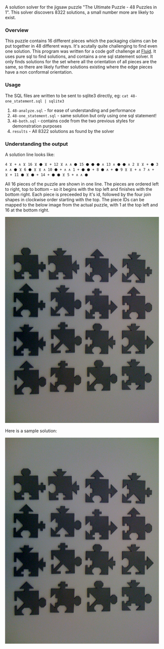 A solution solver for the jigsaw puzzle "The Ultimate Puzzle - 48 Puzzles in 1".  This solver discovers 8322 solutions, a small number more are likely to exist.

### Overview

This puzzle contains 16 different pieces which the packaging claims can be put together in 48 different ways.  It's acutally quite challenging to find even one solution.  This program was written for a code golf challenge at [Fluid](www.fluid.com).  It uses pure sql to find solutions, and contains a one sql statement solver.  It only finds solutions for the set where all the orientation of all pieces are the same, so there are likely further solutions existing where the edge pieces have a non conformal orientation.

### Usage

The SQL files are written to be sent to sqlite3 directly, eg: `cat 48-one_statement.sql | sqlite3`

1. `48-analyze.sql` - for ease of understanding and performance
1. `48-one_statement.sql` - same solution but only using one sql statement!
1. `48-both.sql` - contains code from the two previous styles for demonstration purposes
1. `results` - All 8322 solutions as found by the solver

### Understanding the output

A solution line looks like:

`4 ⊻ + ∧ ⊻ 16 ⊻ ⬣ ⊻ + 12 ⊻ ∧ ∧ ⬣ 15 ⬣ ⬣ ⬣ ∧ 13 ∧ ⬣ ⬣ ∧ 2 ⊻ ⊻ + ⬣ 3 ∧ ∧ ⬣ ⊻ 6 ⬣ ⊻ ⊻ ∧ 10 ⬣ + ∧ ∧ 1 + ⬣ ⬣ + 8 ⬣ ∧ + ⬣ 9 ⊻ ⊻ + ∧ 7 ∧ + ⊻ + 11 ⬣ ⊻ ⬣ + 14 + ⬣ ⬣ ⊻ 5 + ∧ ∧ ⬣`

All 16 pieces of the puzzle are shown in one line.  The pieces are ordered left to right, top to bottom – so it begins with the top left and finishes with the bottom right.  Each piece is preceeded by it's id, followed by the four join shapes in clockwise order starting with the top.  The piece IDs can be mapped to the below image from the actual puzzle, with 1 at the top left and 16 at the bottom right.

![Piece Map](//github.com/JonahBraun/puzzle48/raw/master/piece_map.jpeg)

Here is a sample solution:

![Sample Solution](//github.com/JonahBraun/puzzle48/raw/master/piece_map.jpeg)
